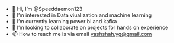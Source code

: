 - 👋 Hi, I’m @Speeddaemon123
- 👀 I’m interested in Data viualization and machine learning
- 🌱 I’m currently learning power bi and kafka
- 💞️ I’m looking to collaborate on projects for hands on experience
- 📫 How to reach me is via email yashshah.yg@gmail.com

<!---
Speeddaemon123/Speeddaemon123 is a ✨ special ✨ repository because its `README.md` (this file) appears on your GitHub profile.
You can click the Preview link to take a look at your changes.
--->
